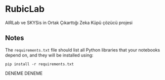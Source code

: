 # RubicLab
AIRLab ve SKYSis in Ortak Çıkarttığı Zeka Küpü çözücü projesi

## Notes
The `requirements.txt` file should list all Python libraries that your notebooks
depend on, and they will be installed using:

```
pip install -r requirements.txt
```
DENEME DENEME